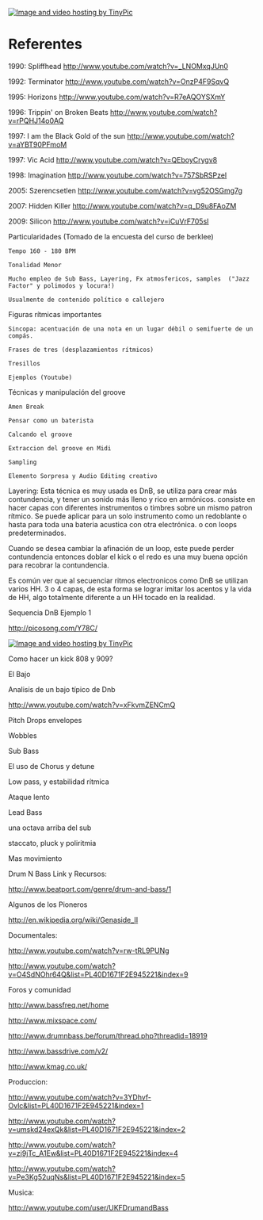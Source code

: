 <a href="http://es.tinypic.com?ref=14ilvo1" target="_blank"><img src="http://i61.tinypic.com/14ilvo1.jpg" border="0" alt="Image and video hosting by TinyPic"></a>


# Referentes


1990: Spliffhead           http://www.youtube.com/watch?v=_LNOMxqJUn0

1992: Terminator           http://www.youtube.com/watch?v=OnzP4F9SqvQ

1995: Horizons         http://www.youtube.com/watch?v=R7eAQOYSXmY

1996: Trippin' on Broken Beats http://www.youtube.com/watch?v=rPQHJ14o0AQ

1997: I am the Black Gold of the sun  http://www.youtube.com/watch?v=aYBT90PFmoM

1997: Vic Acid         http://www.youtube.com/watch?v=QEboyCrygv8

1998: Imagination           http://www.youtube.com/watch?v=757SbRSPzeI

2005: Szerencsetlen        http://www.youtube.com/watch?v=vg52OSGmg7g

2007: Hidden Killer        http://www.youtube.com/watch?v=q_D9u8FAoZM

2009: Silicon            http://www.youtube.com/watch?v=iCuVrF705sI


Particularidades   (Tomado de la encuesta del curso de berklee)

	Tempo 160 - 180 BPM

	Tonalidad Menor

	Mucho empleo de Sub Bass, Layering, Fx atmosfericos, samples  ("Jazz Factor" y polimodos y locura!)     

	Usualmente de contenido político o callejero

              

    


                  

Figuras rítmicas importantes

	Sincopa: acentuación de una nota en un lugar débil o semifuerte de un compás.

	Frases de tres (desplazamientos rítmicos)

	Tresillos

	Ejemplos (Youtube)


                        

Técnicas y manipulación del groove

	Amen Break  

	Pensar como un baterista
	
	Calcando el groove

	Extraccion del groove en Midi           
	
	Sampling

	Elemento Sorpresa y Audio Editing creativo     

Layering: Esta técnica es muy usada es DnB, se utiliza para crear más contundencia, y tener un sonido 
más lleno y rico en armónicos.  consiste en hacer capas con diferentes instrumentos o timbres sobre un 
mismo patron rítmico. 
Se puede aplicar para un solo instrumento como un redoblante o hasta para toda una bateria acustica con 
otra electrónica. o con  loops predeterminados.

Cuando se desea cambiar la afinación de un loop, este puede perder contundencia entonces doblar el kick o 
el redo es una muy buena opción para recobrar la contundencia.

Es común ver que al secuenciar ritmos electronicos como DnB se utilizan varios HH. 3 o 4 capas, de esta forma
se lograr imitar los acentos y la vida de HH, algo totalmente diferente a un HH tocado en la realidad.

Sequencia DnB Ejemplo 1      

http://picosong.com/Y78C/


<a href="http://es.tinypic.com?ref=29pauqg" target="_blank"><img src="http://i58.tinypic.com/29pauqg.jpg" border="0" alt="Image and video hosting by TinyPic"></a>

Como hacer un  kick 808 y 909?

                              

El Bajo

Analisis de un bajo típico de Dnb

http://www.youtube.com/watch?v=xFkvmZENCmQ    

Pitch Drops envelopes

Wobbles                   

   
Sub Bass                 

El uso de Chorus y detune        

Low pass, y estabilidad rítmica

Ataque lento

    

Lead Bass

una octava arriba del sub

staccato, pluck y poliritmia  

Mas movimiento

Drum N Bass Link y Recursos:

http://www.beatport.com/genre/drum-and-bass/1

Algunos de los Pioneros

http://en.wikipedia.org/wiki/Genaside_II

Documentales:

http://www.youtube.com/watch?v=rw-tRL9PUNg

http://www.youtube.com/watch?v=O4SdNOhr64Q&list=PL40D1671F2E945221&index=9

Foros y comunidad

http://www.bassfreq.net/home

http://www.mixspace.com/

http://www.drumnbass.be/forum/thread.php?threadid=18919

http://www.bassdrive.com/v2/

http://www.kmag.co.uk/

Produccion:

http://www.youtube.com/watch?v=3YDhvf-Ovlc&list=PL40D1671F2E945221&index=1

http://www.youtube.com/watch?v=umskd24exQk&list=PL40D1671F2E945221&index=2

http://www.youtube.com/watch?v=zj9jTc_A1Ew&list=PL40D1671F2E945221&index=4

http://www.youtube.com/watch?v=Pe3Kg52uqNs&list=PL40D1671F2E945221&index=5              

Musica:

http://www.youtube.com/user/UKFDrumandBass


